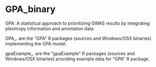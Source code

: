 GPA_binary
==========

GPA: A statistical approach to prioritizing GWAS results by integrating pleiotropy information and annotation data


GPA_*.* are the "GPA" R packages (sources and Windows/OSX binaries) implementing the GPA model.

gpaExample_*.* are the "gpaExample" R packages (sources and Windows/OSX binaries) providing example data for "GPA" R package. 
